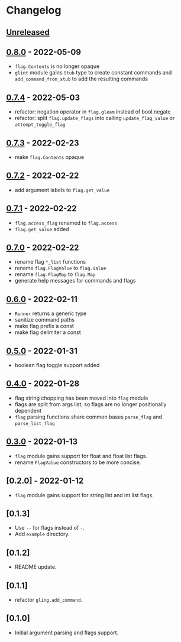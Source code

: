 # Changelog

## [Unreleased]

## [0.8.0] - 2022-05-09

- `flag.Contents` is no longer opaque
- `glint` module gains `Stub` type to create constant commands and `add_command_from_stub` to add the resulting commands

## [0.7.4] - 2022-05-03

- refactor: negation operator in `flag.gleam` instead of bool.negate
- refactor: split `flag.update_flags` into calling `update_flag_value` or `attempt_toggle_flag`

## [0.7.3] - 2022-02-23

- make `flag.Contents` opaque

## [0.7.2] - 2022-02-22

- add argument labels to `flag.get_value`

## [0.7.1] - 2022-02-22

- `flag.access_flag` renamed to `flag.access`
- `flag.get_value` added

## [0.7.0] - 2022-02-22

- rename flag `*_list` functions
- rename `flag.FlagValue` to `flag.Value`
- rename `flag.FlagMap` to `flag.Map`
- generate help messages for commands and flags

## [0.6.0] - 2022-02-11

- `Runner` returns a generic type
- sanitize command paths
- make flag prefix a const
- make flag delimiter a const

## [0.5.0] - 2022-01-31

- boolean flag toggle support added

## [0.4.0] - 2022-01-28

- flag string chopping has been moved into `flag` module
- flags are split from args list, so flags are no longer positionally dependent
- `flag` parsing functions share common bases `parse_flag` and `parse_list_flag`

## [0.3.0] - 2022-01-13

- `flag` module gains support for float and float list flags.
- rename `FlagValue` constructors to be more concise.

## [0.2.0] - 2022-01-12

- `flag` module gains support for string list and int list flags.

## [0.1.3]

- Use `--` for flags instead of `-`.
- Add `example` directory.

## [0.1.2]

- README update.

## [0.1.1]

- refactor `gling.add_command`.

## [0.1.0]

- Initial argument parsing and flags support.

[Unreleased]: https://github.com/TanklesXL/glint/compare/v0.7.4...HEAD
[0.8.0]: https://github.com/TanklesXL/glint/compare/v0.7.4...v0.8.0
[0.7.4]: https://github.com/TanklesXL/glint/compare/v0.7.3...v0.7.4
[0.7.3]: https://github.com/TanklesXL/glint/compare/v0.7.2...v0.7.3
[0.7.2]: https://github.com/TanklesXL/glint/compare/v0.7.1...v0.7.2
[0.7.1]: https://github.com/TanklesXL/glint/compare/v0.7.0...v0.7.1
[0.7.0]: https://github.com/TanklesXL/glint/compare/v0.6.0...v0.7.0
[0.6.0]: https://github.com/TanklesXL/glint/compare/v0.5.0...v0.6.0
[0.5.0]: https://github.com/TanklesXL/glint/compare/v0.4.0...v0.5.0
[0.4.0]: https://github.com/TanklesXL/glint/compare/v0.3.0...v0.4.0
[0.3.0]: https://github.com/TanklesXL/glint/compare/v0.2.0...v0.3.0
